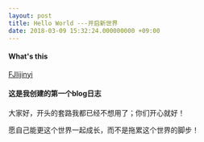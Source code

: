 ```yaml
---
layout: post
title: Hello World ---开启新世界
date: 2018-03-09 15:32:24.000000000 +09:00
---
```


#### What's this

[FJlijinyi](https://github.com/FJLiJinYi)

#### 这是我创建的第一个blog日志

大家好，开头的套路我都已经不想用了；你们开心就好！

愿自己能更这个世界一起成长，而不是拖累这个世界的脚步！



